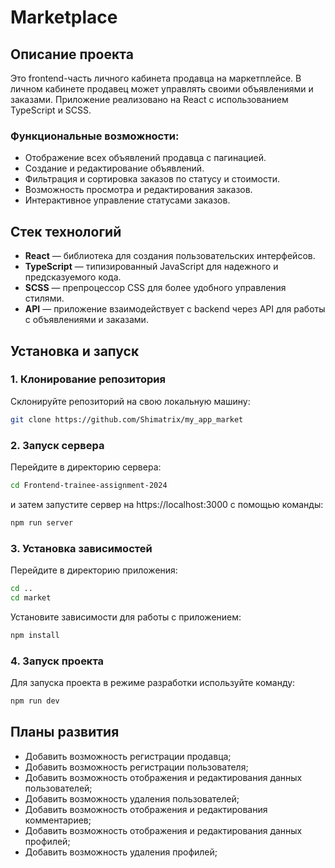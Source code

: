 # Marketplace

## Описание проекта

Это frontend-часть личного кабинета продавца на маркетплейсе. В личном кабинете продавец может управлять своими объявлениями и заказами. Приложение реализовано на React с использованием TypeScript и SCSS.

### Функциональные возможности:

- Отображение всех объявлений продавца с пагинацией.
- Создание и редактирование объявлений.
- Фильтрация и сортировка заказов по статусу и стоимости.
- Возможность просмотра и редактирования заказов.
- Интерактивное управление статусами заказов.

## Стек технологий

- **React** — библиотека для создания пользовательских интерфейсов.
- **TypeScript** — типизированный JavaScript для надежного и предсказуемого кода.
- **SCSS** — препроцессор CSS для более удобного управления стилями.
- **API** — приложение взаимодействует с backend через API для работы с объявлениями и заказами.

## Установка и запуск

### 1. Клонирование репозитория

Склонируйте репозиторий на свою локальную машину:

```bash
git clone https://github.com/Shimatrix/my_app_market
```

### 2. Запуск сервера

Перейдите в директорию сервера:

```bash
cd Frontend-trainee-assignment-2024
```
и затем запустите сервер на https://localhost:3000 с помощью команды:

```bash
npm run server
```

### 3. Установка зависимостей

Перейдите в директорию приложения:

```bash
cd ..
cd market
```

Установите зависимости для работы с приложением:

```bash
npm install
```

### 4. Запуск проекта
Для запуска проекта в режиме разработки используйте команду:

```bash
npm run dev
```

## Планы развития

- Добавить возможность регистрации продавца;
- Добавить возможность регистрации пользователя;
- Добавить возможность отображения и редактирования данных пользователей;
- Добавить возможность удаления пользователей;
- Добавить возможность отображения и редактирования комментариев;
- Добавить возможность отображения и редактирования данных профилей;
- Добавить возможность удаления профилей;